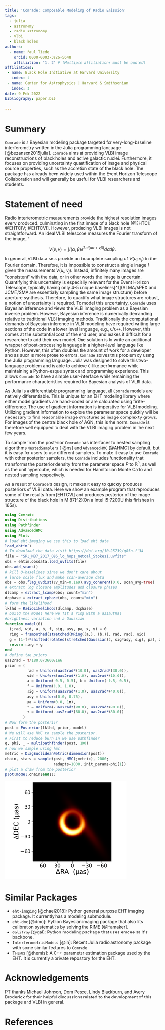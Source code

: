 ```yaml
---
title: 'Comrade: Composable Modeling of Radio Emission'
tags:
  - julia
  - astronomy
  - radio astronomy
  - vlbi
  - black holes
authors:
  - name: Paul Tiede
    orcid: 0000-0003-3826-5648
    affiliation: "1, 2" # (Multiple affiliations must be quoted)
affiliations:
 - name: Black Hole Initiative at Harvard University
   index: 1
 - name: Center for Astrophysics | Harvard & Smithsonian
   index: 2
date: 9 Feb 2022
bibliography: paper.bib

---
```


# Summary

`Comrade` is a Bayesian modeling package targeted for very-long-baseline interferometry written in the Julia programming language [@bezanson2015julia]. `Comrade` aims at providing VLBI image reconstructions of black holes and active galactic nuclei. Furthermore, it focuses on providing uncertainty quantification of image and physical source properties, such as the accretion state of the black hole. The package has already been widely used within the Event Horizon Telescope Collaboration and will generally be useful for VLBI researchers and students.


# Statement of need

Radio interferometric measurements provide the highest resolution images every produced, culminating in the first image of a black hole [@EHTCI; @EHTCIV; @EHTCVI]. However, producing VLBI images is not straightforward.
An ideal VLBI telescope measures the Fourier transform of the image, $I$

$$
V(u,v) = \int I(\alpha, \beta) e^{2\pi i (u\alpha + v\beta)}d\alpha d\beta.
$$

In general, VLBI data sets provide an incomplete sampling of $V(u_i, v_j)$ in the Fourier domain. Therefore, it is impossible to construct a single image $I$ given the measurements $V(u_i, v_j)$. Instead, infinitely many images are "consistent" with the data, or in other words the image is uncertain. Quantifying this uncertainty is especially relevant for the Event Horizon Telescope, typically having only 4-5 unique baselines[^1](ALMA/APEX and JCMT/SMA are essentially sampling the same image structure) before aperture synthesis. Therefore, to quantify what image structures are robust, a notion of uncertainty is required. To model this uncertainty, `Comrade` uses Bayesian inference and views the VLBI imaging problem as a Bayesian inverse problem. However, Bayesian inference is numerically demanding relative to traditional VLBI imaging methods. Traditionally the computational demands of Bayesian inference in VLBI modeling have required writing large sections of the code in a lower level language, e.g., `C`/`C++`. However, this comes at the substantial cost of the end user, and makes it difficult for a researcher to add their own model. One solution is to write an additional wrapper of post-processing language in a higher-level language like Python. However, this often doubles the amount of work for a developer and as such is more prone to errors. `Comrade` solves this problem by using the Julia programming language. Julia was designed to solve this two-language problem and is able to achieve `C`-like performance while maintaining a Python-esque syntax and programming experience. This allows `Comrade` to have a simple user-interface while remaining the performance characteristics required for Bayesian analysis of VLBI data. 

As Julia is a differentiable programming language, all `Comrade` models are natively differentiable. This is unique for an EHT modeling library where either model gradients are hand-coded or are calculated using finite-difference. The use of gradient information is imperative for VLBI modeling. Utilizing gradient information to explore the parameter space quickly will be necessary to find reasonable image structures as image complexity grows. For images of the central black hole of AGN, this is the norm. `Comrade` is therefore well equipped to deal with the VLBI imaging problem in the next few years.

To sample from the posterior `Comrade` has interfaces to nested sampling algorithms `NestedSamplers` [ @ns] and `AdvancedHMC` [@AHMC] by default, but it is easy for users to use different samplers. To make it easy to use `Comrade` with other posterior samplers, the `Comrade` includes functionality that transforms the posterior density from the parameter space $P$ to $\mathbb{R}^n$, as well as the unit hypercube, which is needed for Hamiltonian Monte Carlo and nested sampling respectively.

As a result of `Comrade`'s design, it makes it easy to quickly produces posteriors of VLBI data. Here we show an example program that reproduces some of the results from [EHTCVI] and produces posterior of the image structure of the black hole in M 87[^2](On a Intel i5-7200U this finishes in 165s).

```julia
using Comrade
using Distributions
using Pathfinder
using AdvancedHMC
using Plots
# load eht-imaging we use this to load eht data
load_ehtim()
# To download the data visit https://doi.org/10.25739/g85n-f134
file = "SR1_M87_2017_096_lo_hops_netcal_StokesI.uvfits"
obs = ehtim.obsdata.load_uvfits(file)
obs.add_scans()
# kill 0-baselines since we don't care about 
# large scale flux and make scan-average data
obs = obs.flag_uvdist(uv_min=0.1e9).avg_coherent(0.0, scan_avg=true)
# extract log closure amplitudes and closure phases
dlcamp = extract_lcamp(obs; count="min")
dcphase = extract_cphase(obs, count="min")
# form the likelihood
lklhd = RadioLikelihood(dlcamp, dcphase)
# build the model here we fit a ring with a azimuthal 
#brightness variation and a Gaussian
function model(θ)
  (;rad, wid, a, b, f, sig, asy, pa, x, y) = θ
  ring = f*smoothed(stretched(MRing((a,), (b,)), rad, rad), wid)
  g = (1-f)*shifted(rotated(stretched(Gaussian(), sig*asy, sig), pa), x, y)
  return ring + g
end
# define the priors
uas2rad = π/180.0/3600/1e6
prior = (
          rad = Uniform(uas2rad*(10.0), uas2rad*(30.0)),
          wid = Uniform(uas2rad*(1.0), uas2rad*(10.0)),
          a = Uniform(-0.5, 0.5), b = Uniform(-0.5, 0.5),
          f = Uniform(0.0, 1.0),
          sig = Uniform(uas2rad*(1.0), uas2rad*(40.0)),
          asy = Uniform(0.0, 0.75),
          pa = Uniform(0.0, 1π),
          x = Uniform(-uas2rad*(80.0), uas2rad*(80.0)),
          y = Uniform(-uas2rad*(80.0), uas2rad*(80.0))
        )
# Now form the posterior
post = Posterior(lklhd, prior, model)
# We will use HMC to sample the posterior.
# First to reduce burn in we use pathfinder
q, phi, _ = multipathfinder(post, 100)
# now we sample using hmc
metric = DiagEuclideanMetric(dimension(post))
chain, stats = sample(post, HMC(;metric), 2000; 
                      nadapts=1000, init_params=phi[1])
# plot a draw from the posterior
plot(model(chain[end]))    
```

![Image of M 87 from `Comrade`](blackhole.png)


# Similar Packages

- `eht-imaging` [@chael2018]: Python general purpose EHT imaging package. It currently has a modeling submodule.
- `eht-dmc` [@dmc]: Python Bayesian imaging package that also fits calibration systematics by solving the RIME [@Hamaker].
- `Galifray` [@gal]: Python modeling package that uses emcee as it's backbone.
- `InterferometricModels` [@in]: Recent Julia radio astronomy package with some similar features to `Comrade`
- <span style="font-variant:small-caps;">Themis</span> [@themis]: A C++ parameter estimation package used by the EHT. It is currently a private repository for the EHT.


# Acknowledgements

PT thanks Michael Johnson, Dom Pesce, Lindy Blackburn, and Avery Broderick for their helpful discussions related to the development of this package and VLBI in general.

# References